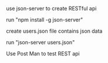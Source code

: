 use json-server to create RESTful api

run "npm install -g json-server"

create users.json file contains json data

run "json-server users.json"

Use Post Man to test REST api